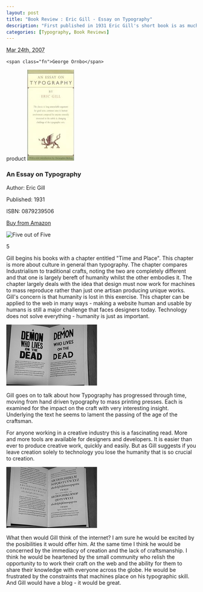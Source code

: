 ```yaml
--- 
layout: post
title: "Book Review : Eric Gill - Essay on Typography"
description: "First published in 1931 Eric Gill's short book is as much an essay on culture as it is Typography. A brilliant book this still influences modern design with interesting relevance to the web.  "
categories: [Typography, Book Reviews]
---
```

<abbr class="dtreviewed" title="20070324T0930">Mar 24th, 2007</abbr>

<span class="reviewer vcard" id="reviewer-vcard">

    <span class="fn">George Ornbo</span>

</span>

<span class="type">product</span>
<img src="/images/articles/gill_large.jpg" alt="Essay on Typography" title="Essay on Typography" width="124" height="240" class="right" />



<h3 class="fn">An Essay on Typography</h3>

<p>Author: Eric Gill</p>

<p>Published: 1931</p>

<p>ISBN: 0879239506</p>

<p><a href="http://www.amazon.com/Essay-Typography-Eric-Gill/dp/0879239506">Buy from Amazon</a></p>

<img src="/images/books/five_stars.gif" title="Five out of Five" alt="Five out of Five" height="30" width="124" />

<span class="rating">5</span>

<div class="description">

<p>Gill begins his books with a chapter entitled "Time and Place". This chapter is more about culture in general than typography. The chapter compares Industrialism to traditional crafts, noting the two are completely different and that one is largely bereft of humanity whilst the other embodies it. The chapter largely deals with the idea that design must now work for machines to mass reproduce rather than just one artisan producing unique works. Gill's concern is that humanity is lost in this exercise. This chapter can be applied to the web in many ways - making a website human and usable by humans is still a major challenge that faces designers today. Technology does not solve everything - humanity is just as important.</p> 

<img src="/images/articles/gill_page1.jpg" alt="Eric Gill on Typography" title="Eric Gill on Typography" width="240" height="161" />

<p>Gill goes on to talk about how Typography has progressed through time, moving from hand driven typography to mass printing presses. Each is examined for the impact on the craft with very interesting insight. Underlying the text he seems to lament the passing of the age of the craftsman.</p> 

<p>For anyone working in a creative industry this is a fascinating read. More and more tools are available for designers and developers. It is easier than ever to produce creative work, quickly and easily. But as Gill suggests if you leave creation solely to technology you lose the humanity that is so crucial to creation.</p>

<img src="/images/articles/gill_page2.jpg" alt="Eric Gill on Typography" title="Eric Gill on Typography" width="240" height="161" />

<p>What then would Gill think of the internet? I am sure he would be excited by the posibilities it would offer him. At the same time I think he would be concerned by the immediacy of creation and the lack of craftsmanship. I think he would be heartened by the small community who relish the opportunity to to work their craft on the web and the ability for them to share their knowledge with everyone across the globe. He would be frustrated by the constraints that machines place on his typographic skill. And Gill would have a blog - it would be great.</p> 
</div>
</div>
